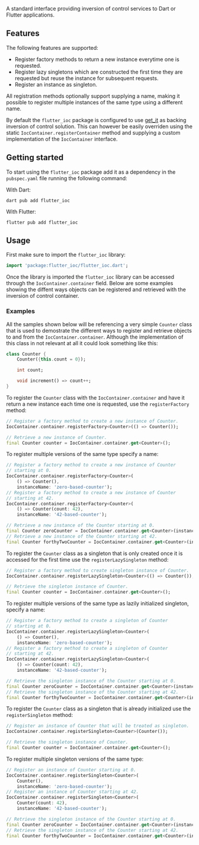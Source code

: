 A standard interface providing inversion of control services to 
Dart or Flutter applications.

## Features

The following features are supported:

- Register factory methods to return a new instance everytime one is requested.
- Register lazy singletons which are constructed the first time they are 
requested but reuse the instance for subsequent requests.
- Register an instance as singleton.

All registration methods optionally support supplying a name, making it
possible to register multiple instances of the same type using a different name.

By default the `flutter_ioc` package is configured to use [get_it](https://pub.dev/packages/get_it) 
as backing inversion of control solution. This can however be easily overriden
using the static `IocContainer.registerContainer` method and supplying a custom
implementation of the `IocContainer` interface.

## Getting started

To start using the `flutter_ioc` package add it as a dependency in the `pubspec.yaml`
file running the following command:

With Dart:
```
dart pub add flutter_ioc
```

With Flutter:
```
flutter pub add flutter_ioc
```

## Usage

First make sure to import the `flutter_ioc` library:

```dart
import 'package:flutter_ioc/flutter_ioc.dart';
```

Once the library is imported the `flutter_ioc` library can be accessed through
the `IocContainer.container` field. Below are some examples showing the diffent
ways objects can be registered and retrieved with the inversion of control 
container.

### Examples

All the samples shown below will be referencing a very simple `Counter` class 
that is used to demostrate the different ways to register and retrieve objects
to and from the `IocContainer.container`. Although the implementation of this
class in not relevant at all it could look something like this:

```dart
class Counter {
    Counter({this.count = 0});

    int count;

    void increment() => count++;
}
```

To register the `Counter` class with the `IocContainer.container` and have it 
return a new instance each time one is requested, use the `registerFactory` method:

```dart
// Register a factory method to create a new instance of Counter.
IocContainer.container.registerFactory<Counter>(() => Counter());

// Retrieve a new instance of Counter.
final Counter counter = IocContainer.container.get<Counter>();
```

To register multiple versions of the same type specify a name:

```dart
// Register a factory method to create a new instance of Counter
// starting at 0.
IocContainer.container.registerFactory<Counter>(
    () => Counter(),
    instanceName: 'zero-based-counter');
// Register a factory method to create a new instance of Counter
// starting at 42.
IocContainer.container.registerFactory<Counter>(
    () => Counter(count: 42),
    instanceName: '42-based-counter');

// Retrieve a new instance of the Counter starting at 0.
final Counter zeroCounter = IocContainer.container.get<Counter>(instanceName: 'zero-based-counter');
// Retrieve a new instance of the Counter starting at 42.
final Counter forthyTwoCounter = IocContainer.container.get<Counter>(instanceName: '42-based-counter');
```

To register the `Counter` class as a singleton that is only created once it is
accessed for the first time use the `registerLazySingleton` method:

```dart
// Register a factory method to create singleton instance of Counter.
IocContainer.container.registerLazySingleton<Counter>(() => Counter());

// Retrieve the singleton instance of Counter.
final Counter counter = IocContainer.container.get<Counter>();
```

To register multiple versions of the same type as lazily initialized 
singleton, specify a name:

```dart
// Register a factory method to create a singleton of Counter
// starting at 0.
IocContainer.container.registerLazySingleton<Counter>(
    () => Counter(),
    instanceName: 'zero-based-counter');
// Register a factory method to create a singleton of Counter
// starting at 42.
IocContainer.container.registerLazySingleton<Counter>(
    () => Counter(count: 42),
    instanceName: '42-based-counter');

// Retrieve the singleton instance of the Counter starting at 0.
final Counter zeroCounter = IocContainer.container.get<Counter>(instanceName: 'zero-based-counter');
// Retrieve the singleton instance of the Counter starting at 42.
final Counter forthyTwoCounter = IocContainer.container.get<Counter>(instanceName: '42-based-counter');
```

To register the `Counter` class as a singleton that is already initialized use 
the `registerSingleton` method:

```dart
// Register an instance of Counter that will be treated as singleton.
IocContainer.container.registerSingleton<Counter>(Counter());

// Retrieve the singleton instance of Counter.
final Counter counter = IocContainer.container.get<Counter>();
```

To register multiple singleton versions of the same type:

```dart
// Register an instance of Counter starting at 0.
IocContainer.container.registerSingleton<Counter>(
    Counter(),
    instanceName: 'zero-based-counter');
// Register an instance of Counter starting at 42.
IocContainer.container.registerSingleton<Counter>(
    Counter(count: 42),
    instanceName: '42-based-counter');

// Retrieve the singleton instance of the Counter starting at 0.
final Counter zeroCounter = IocContainer.container.get<Counter>(instanceName: 'zero-based-counter');
// Retrieve the singleton instance of the Counter starting at 42.
final Counter forthyTwoCounter = IocContainer.container.get<Counter>(instanceName: '42-based-counter');
```
